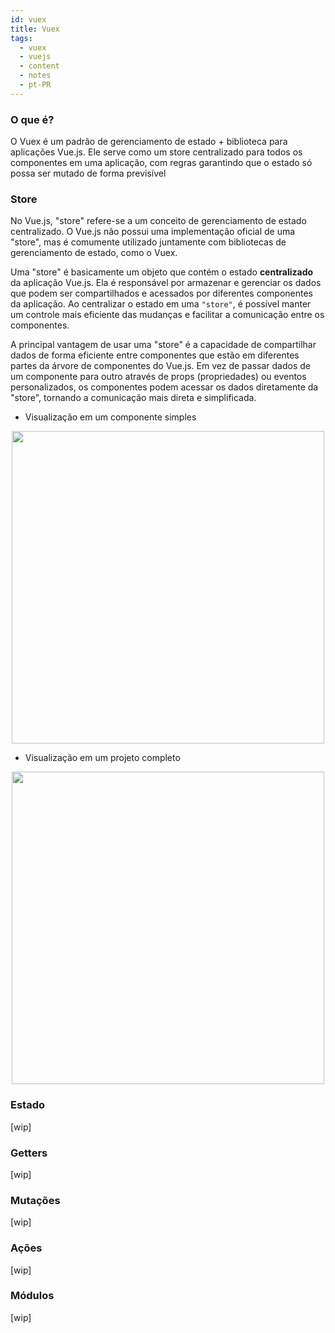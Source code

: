 ```yaml
---
id: vuex
title: Vuex
tags:
  - vuex
  - vuejs
  - content
  - notes
  - pt-PR
---
```


### O que é?

O Vuex é um padrão de gerenciamento de estado + biblioteca para aplicações Vue.js. Ele serve como um store centralizado para todos os componentes em uma aplicação, com regras garantindo que o estado só possa ser mutado de forma previsível

### Store

No Vue.js, "store" refere-se a um conceito de gerenciamento de estado centralizado. O Vue.js não possui uma implementação oficial de uma "store", mas é comumente utilizado juntamente com bibliotecas de gerenciamento de estado, como o Vuex.

Uma "store" é basicamente um objeto que contém o estado **centralizado** da aplicação Vue.js. Ela é responsável por armazenar e gerenciar os dados que podem ser compartilhados e acessados por diferentes componentes da aplicação. Ao centralizar o estado em uma `"store"`, é possível manter um controle mais eficiente das mudanças e facilitar a comunicação entre os componentes.

A principal vantagem de usar uma "store" é a capacidade de compartilhar dados de forma eficiente entre componentes que estão em diferentes partes da árvore de componentes do Vue.js. Em vez de passar dados de um componente para outro através de props (propriedades) ou eventos personalizados, os componentes podem acessar os dados diretamente da "store", tornando a comunicação mais direta e simplificada.

- Visualização em um componente simples

<div align="center" id="top"> 
    <img width="500" src="https://github.com/biantris/braintris/blob/main/static/img/vuex-store.png" />
</div>

- Visualização em um projeto completo

<div align="center" id="top"> 
    <img width="500" src="https://github.com/biantris/braintris/blob/main/static/img/vuex.png" />
</div>

### Estado 
[wip]

### Getters
[wip]

### Mutações
[wip]

### Ações
[wip]

### Módulos
[wip]
